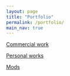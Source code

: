 ```yaml
---
layout: page
title: "Portfolio"
permalink: /portfolio/
main_nav: true
---
```


[Commercial work](..//data/Commercial_work)

[Personal works](..//data/Personal_work)

<a href="/assets/Portfolio/Mods/UT_The_Scola_Tower/Main.png" data-lightbox="refs" data-title="Refs">
</a>

[Mods](..//data/mods)